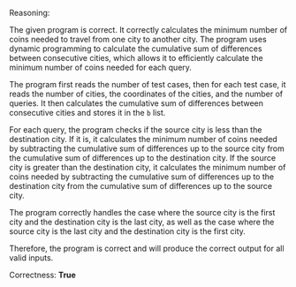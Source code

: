Reasoning:

The given program is correct. It correctly calculates the minimum number of coins needed to travel from one city to another city. The program uses dynamic programming to calculate the cumulative sum of differences between consecutive cities, which allows it to efficiently calculate the minimum number of coins needed for each query.

The program first reads the number of test cases, then for each test case, it reads the number of cities, the coordinates of the cities, and the number of queries. It then calculates the cumulative sum of differences between consecutive cities and stores it in the `b` list.

For each query, the program checks if the source city is less than the destination city. If it is, it calculates the minimum number of coins needed by subtracting the cumulative sum of differences up to the source city from the cumulative sum of differences up to the destination city. If the source city is greater than the destination city, it calculates the minimum number of coins needed by subtracting the cumulative sum of differences up to the destination city from the cumulative sum of differences up to the source city.

The program correctly handles the case where the source city is the first city and the destination city is the last city, as well as the case where the source city is the last city and the destination city is the first city.

Therefore, the program is correct and will produce the correct output for all valid inputs.

Correctness: **True**